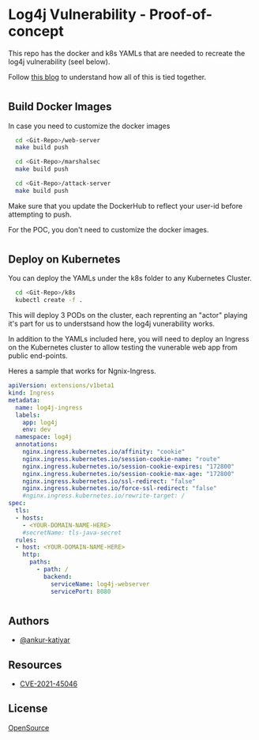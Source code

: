 # Log4j Vulnerability - Proof-of-concept

This repo has the docker and k8s YAMLs that are needed to recreate the log4j vulnerability (seel below).

Follow [this blog](https://ankurkatiyar0.wixsite.com/legosamurai/post/cve-2021-44228-proof-of-concept-on-kubernetes) to understand how all of this is tied together.
#
## Build Docker Images

In case you need to customize the docker images

```bash
  cd <Git-Repo>/web-server
  make build push
```

```bash
  cd <Git-Repo>/marshalsec
  make build push
```

```bash
  cd <Git-Repo>/attack-server
  make build push
```
Make sure that you update the DockerHub to reflect your user-id before attempting to push.

For the POC, you don't need to customize the docker images.

#

## Deploy on Kubernetes

You can deploy the YAMLs under the k8s folder to any Kubernetes Cluster.

```bash
  cd <Git-Repo>/k8s
  kubectl create -f .
```

This will deploy 3 PODs on the cluster, each reprenting an "actor" playing it's part for us to understsand how the log4j vunerability works.

In addition to the YAMLs included here, you will need to deploy an Ingress on the Kubernetes cluster to allow testing the vunerable web app from public end-points.

Heres a sample that works for Ngnix-Ingress.

```YAML
apiVersion: extensions/v1beta1
kind: Ingress
metadata:
  name: log4j-ingress
  labels:
    app: log4j
    env: dev
  namespace: log4j
  annotations:
    nginx.ingress.kubernetes.io/affinity: "cookie"
    nginx.ingress.kubernetes.io/session-cookie-name: "route"
    nginx.ingress.kubernetes.io/session-cookie-expires: "172800"
    nginx.ingress.kubernetes.io/session-cookie-max-age: "172800"
    nginx.ingress.kubernetes.io/ssl-redirect: "false"
    nginx.ingress.kubernetes.io/force-ssl-redirect: "false"
    #nginx.ingress.kubernetes.io/rewrite-target: /
spec:
  tls:
  - hosts:
    - <YOUR-DOMAIN-NAME-HERE>
    #secretName: tls-java-secret
  rules:
  - host: <YOUR-DOMAIN-NAME-HERE>
    http:
      paths:
        - path: /
          backend:
            serviceName: log4j-webserver
            servicePort: 8080

```


#
## Authors
- [@ankur-katiyar](https://www.github.com/ankur-katiyar)

## Resources
 - [CVE-2021-45046](https://cve.mitre.org/cgi-bin/cvename.cgi?name=CVE-2021-45046)


## License

[OpenSource](https://choosealicense.com/licenses/mit/)